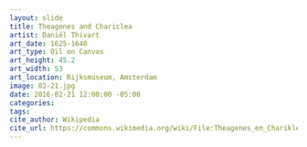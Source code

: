 ```yaml
---
layout: slide
title: Theagenes and Chariclea
artist: Daniël Thivart
art_date: 1625-1640
art_type: Oil on Canvas
art_height: 45.2
art_width: 53
art_location: Rijksmuseum, Amsterdam
image: 02-21.jpg
date: 2016-02-21 12:00:00 -05:00
categories:
tags:
cite_author: Wikipedia
cite_url: https://commons.wikimedia.org/wiki/File:Theagenes_en_Chariklea_Rijksmuseum_SK-A-4668.jpeg
---
```

